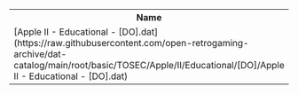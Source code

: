 <table>
<tr><th>Name</th><th>Size</th></tr>
<tr><td>
[Apple II - Educational - [DO].dat](https://raw.githubusercontent.com/open-retrogaming-archive/dat-catalog/main/root/basic/TOSEC/Apple/II/Educational/[DO]/Apple II - Educational - [DO].dat)
</td><td>67351</td></tr>
</table>
